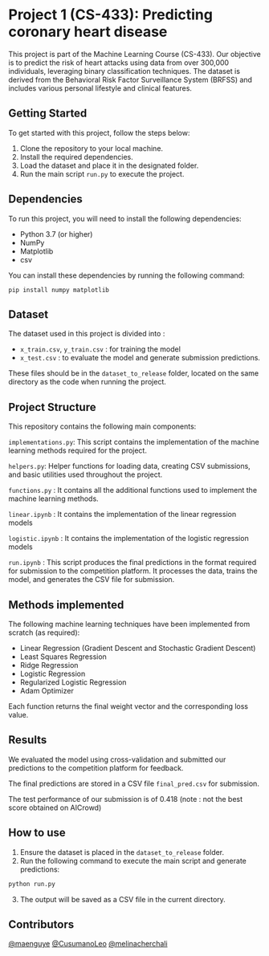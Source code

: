 # Project 1 (CS-433): Predicting coronary heart disease 

This project is part of the Machine Learning Course (CS-433). Our objective is to predict the risk of heart attacks using data from over 300,000 individuals, leveraging binary classification techniques. The dataset is derived from the Behavioral Risk Factor Surveillance System (BRFSS) and includes various personal lifestyle and clinical features.



## Getting Started

To get started with this project, follow the steps below:

1. Clone the repository to your local machine.
2. Install the required dependencies.
3. Load the dataset and place it in the designated folder.
4. Run the main script ```run.py``` to execute the project.

## Dependencies

To run this project, you will need to install the following dependencies:

- Python 3.7 (or higher)
- NumPy
- Matplotlib
- csv 

You can install these dependencies by running the following command:

```
pip install numpy matplotlib
```

## Dataset
The dataset used in this project is divided into : 
- ```x_train.csv```, ```y_train.csv``` : for training the model
- ```x_test.csv``` : to evaluate the model and generate submission predictions.

These files should be in the ```dataset_to_release``` folder, located on the same directory as the code when running the project.


## Project Structure

This repository contains the following main components:

```implementations.py```: This script contains the implementation of the machine learning methods required for the project. 

```helpers.py```: Helper functions for loading data, creating CSV submissions, and basic utilities used throughout the project.

```functions.py``` : It contains all the additional functions used to implement the machine learning methods. 

```linear.ipynb``` : It contains the implementation of the linear regression models 

```logistic.ipynb``` : It contains the implementation of the logistic regression models 

```run.ipynb``` : This script produces the final predictions in the format required for submission to the competition platform. It processes the data, trains the model, and generates the CSV file for submission.

## Methods implemented

The following machine learning techniques have been implemented from scratch (as required):

- Linear Regression (Gradient Descent and Stochastic Gradient Descent)
- Least Squares Regression
- Ridge Regression
- Logistic Regression
- Regularized Logistic Regression
- Adam Optimizer 

Each function returns the final weight vector and the corresponding loss value.

## Results

We evaluated the model using cross-validation and submitted our predictions to the competition platform for feedback. 

The final predictions are stored in a CSV file ```final_pred.csv``` for submission. 

The test performance of our submission is of 0.418 (note : not the best score obtained on AICrowd)

## How to use 

1. Ensure the dataset is placed in the ```dataset_to_release``` folder.
2. Run the following command to execute the main script and generate predictions:

```bash
python run.py
```

3. The output will be saved as a CSV file in the current directory.



## Contributors

[@maenguye](https://github.com/maenguye)
[@CusumanoLeo](https://github.com/Cusumano) [@melinacherchali](https://github.com/melinacherchali) 
